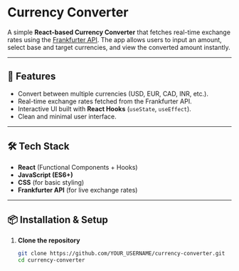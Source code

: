 # Currency Converter

A simple **React-based Currency Converter** that fetches real-time exchange rates using the [Frankfurter API](https://www.frankfurter.app/). The app allows users to input an amount, select base and target currencies, and view the converted amount instantly.

---

## 🚀 Features

- Convert between multiple currencies (USD, EUR, CAD, INR, etc.).
- Real-time exchange rates fetched from the Frankfurter API.
- Interactive UI built with **React Hooks** (`useState`, `useEffect`).
- Clean and minimal user interface.

---

## 🛠 Tech Stack

- **React** (Functional Components + Hooks)
- **JavaScript (ES6+)**
- **CSS** (for basic styling)
- **Frankfurter API** (for live exchange rates)

---

## 📦 Installation & Setup

1. **Clone the repository**
   ```bash
   git clone https://github.com/YOUR_USERNAME/currency-converter.git
   cd currency-converter
